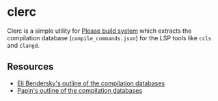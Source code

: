 # clerc

Clerc is a simple utility for [Please build system](https://please.build) which extracts the compilation database (`compile_commands.json`) for the LSP tools
like `ccls` and `clangd`.

## Resources
 - [Eli Bendersky's outline of the compilation databases](https://eli.thegreenplace.net/2014/05/21/compilation-databases-for-clang-based-tools)
 - [Papin's outline of the compilation databases](https://sarcasm.github.io/notes/dev/compilation-database.html)
 
